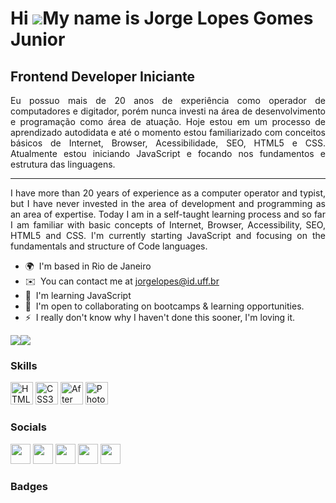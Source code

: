Hi ![](https://user-images.githubusercontent.com/18350557/176309783-0785949b-9127-417c-8b55-ab5a4333674e.gif)My name is Jorge Lopes Gomes Junior
================================================================================================================================================

Frontend Developer Iniciante
------------------

<p align="justify">Eu possuo mais de 20 anos de experiência como operador de computadores e digitador, porém nunca investi na área de desenvolvimento e programação como área de atuação. Hoje estou em um processo de aprendizado autodidata e até o momento estou familiarizado com conceitos básicos de Internet, Browser, Acessibilidade, SEO, HTML5 e CSS. Atualmente estou iniciando JavaScript e focando nos fundamentos e estrutura das linguagens.</p>
<hr/>
<p align="justify">I have more than 20 years of experience as a computer operator and typist, but I have never invested in the area of ​​development and programming as an area of ​​expertise. Today I am in a self-taught learning process and so far I am familiar with basic concepts of Internet, Browser, Accessibility, SEO, HTML5 and CSS. I'm currently starting JavaScript and focusing on the fundamentals and structure of Code languages.

* 🌍  I'm based in Rio de Janeiro
* ✉️  You can contact me at [jorgelopes@id.uff.br](mailto:jorgelopes@id.uff.br)
* 🧠  I'm learning JavaScript
* 🤝  I'm open to collaborating on bootcamps & learning opportunities.
* ⚡  I really don't know why I haven't done this sooner, I'm loving it.

<a href="https://www.twitter.com/jucka_raven" target="_blank" rel="noreferrer"><img
src="https://img.shields.io/twitter/follow/jucka_raven?logo=twitter&style=for-the-badge&color=0f172a&labelColor=1e3a8a"
/></a><a href="https://www.github.com/Juckaraven" target="_blank" rel="noreferrer"><img
src="https://img.shields.io/github/followers/Juckaraven?logo=github&style=for-the-badge&color=0f172a&labelColor=1e3a8a" /></a>

### Skills

<p align="left">
<a href="https://developer.mozilla.org/en-US/docs/Glossary/HTML5" target="_blank" rel="noreferrer"><img src="https://raw.githubusercontent.com/danielcranney/readme-generator/main/public/icons/skills/html5-colored.svg" width="36" height="36" alt="HTML5" /></a>
<a href="https://www.w3.org/TR/CSS/#css" target="_blank" rel="noreferrer"><img src="https://raw.githubusercontent.com/danielcranney/readme-generator/main/public/icons/skills/css3-colored.svg" width="36" height="36" alt="CSS3" /></a>
<a href="https://www.adobe.com/uk/products/aftereffects.html" target="_blank" rel="noreferrer"><img src="https://raw.githubusercontent.com/danielcranney/readme-generator/main/public/icons/skills/aftereffects-colored.svg" width="36" height="36" alt="After Effects" /></a>
<a href="https://www.adobe.com/uk/products/photoshop.html" target="_blank" rel="noreferrer"><img src="https://raw.githubusercontent.com/danielcranney/readme-generator/main/public/icons/skills/photoshop-colored.svg" width="36" height="36" alt="Photoshop" /></a>
</p>


### Socials

<p align="left"> <a href="https://www.github.com/Juckaraven" target="_blank" rel="noreferrer"><img src="https://raw.githubusercontent.com/danielcranney/readme-generator/main/public/icons/socials/github.svg" width="32" height="32" /></a> <a href="http://www.instagram.com/jorge_lgomes" target="_blank" rel="noreferrer"><img src="https://raw.githubusercontent.com/danielcranney/readme-generator/main/public/icons/socials/instagram.svg" width="32" height="32" /></a> <a href="https://www.twitter.com/jucka_raven" target="_blank" rel="noreferrer"><img src="https://raw.githubusercontent.com/danielcranney/readme-generator/main/public/icons/socials/twitter.svg" width="32" height="32" /></a> <a href="https://www.youtube.com/channel/UCCKpt0rejsp9k4PImn7zkTA" target="_blank" rel="noreferrer"><img src="https://raw.githubusercontent.com/danielcranney/readme-generator/main/public/icons/socials/youtube.svg" width="32" height="32" /></a> <a href="https://www.twitch.tv/jucka_raven" target="_blank" rel="noreferrer"><img src="https://raw.githubusercontent.com/danielcranney/readme-generator/main/public/icons/socials/twitch.svg" width="32" height="32" /></a></p>

### Badges
